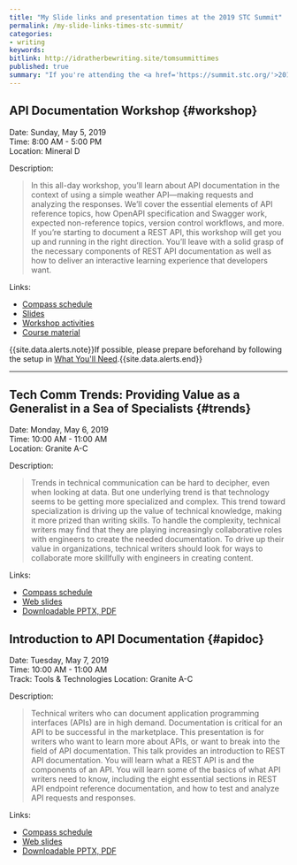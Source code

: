 ```yaml
---
title: "My Slide links and presentation times at the 2019 STC Summit"
permalink: /my-slide-links-times-stc-summit/
categories:
- writing
keywords:
bitlink: http://idratherbewriting.site/tomsummittimes
published: true
summary: "If you're attending the <a href='https://summit.stc.org/'>2019 STC Summit in Denver</a> and you want to attend my presentations, download my slides, or get other info, I've added details below."
---
```


## API Documentation Workshop {#workshop}

Date: Sunday, May 5, 2019<br/>
Time: 8:00 AM - 5:00 PM<br/>
Location: Mineral D

Description:

> In this all-day workshop, you’ll learn about API documentation in the context of using a simple weather API—making requests and analyzing the responses. We’ll cover the essential elements of API reference topics, how OpenAPI specification and Swagger work, expected non-reference topics, version control workflows, and more. If you’re starting to document a REST API, this workshop will get you up and running in the right direction. You’ll leave with a solid grasp of the necessary components of REST API documentation as well as how to deliver an interactive learning experience that developers want.

Links:

* [Compass schedule](https://event.crowdcompass.com/stcsummit19/activity/k521UzLkkW)
* [Slides](/learnapidoc/docapis_course_slides.html)
* [Workshop activities](/learnapidoc/docapis_workshop_activities.html)
* [Course material](/learnapidoc/)

{{site.data.alerts.note}}If possible, please prepare beforehand by following the setup in <a href="/learnapidoc/index.html#what-youll-need">What You'll Need</a>.{{site.data.alerts.end}}

<hr/>

## Tech Comm Trends: Providing Value as a Generalist in a Sea of Specialists {#trends}

Date: Monday, May 6, 2019<br/>
Time: 10:00 AM - 11:00 AM<br/>
Location: Granite A-C

Description:
> Trends in technical communication can be hard to decipher, even when looking at data. But one underlying trend is that technology seems to be getting more specialized and complex. This trend toward specialization is driving up the value of technical knowledge, making it more prized than writing skills. To handle the complexity, technical writers may find that they are playing increasingly collaborative roles with engineers to create the needed documentation. To drive up their value in organizations, technical writers should look for ways to collaborate more skillfully with engineers in creating content.

Links:

* [Compass schedule](https://event.crowdcompass.com/stcsummit19/activity/oBqOlU2rVR)
* [Web slides](/slides/trends_stc19/)
* [Downloadable PPTX, PDF](http://idratherassets.com/stc19trends.zip)

## Introduction to API Documentation {#apidoc}

Date: Tuesday, May 7, 2019<br/>
Time: 10:00 AM - 11:00 AM<br/>
Track: Tools & Technologies
Location: Granite A-C

Description:
> Technical writers who can document application programming interfaces (APIs) are in high demand. Documentation is critical for an API to be successful in the marketplace. This presentation is for writers who want to learn more about APIs, or want to break into the field of API documentation. This talk provides an introduction to REST API documentation. You will learn what a REST API is and the components of an API. You will learn some of the basics of what API writers need to know, including the eight essential sections in REST API endpoint reference documentation, and how to test and analyze API requests and responses.

Links:

* [Compass schedule](https://event.crowdcompass.com/stcsummit19/activity/q0giL7hGfF)
* [Web slides](https://idratherbewriting.com/learnapidoc/slides/crash_course.html/)
* [Downloadable PPTX, PDF](http://idratherassets.com/stc19introapidocs.zip)
